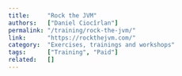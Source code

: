 ```yaml
---
title:     "Rock the JVM"
authors:   ["Daniel Ciocîrlan"]
permalink: "/training/rock-the-jvm/"
link:      "https://rockthejvm.com/"
category:  "Exercises, trainings and workshops"
tags:      ["Training", "Paid"]
related:   []
---
```

